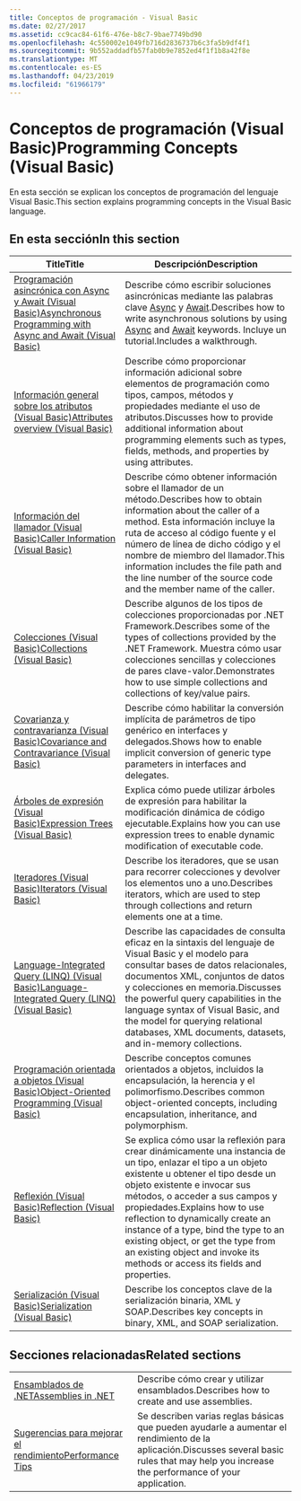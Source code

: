 ```yaml
---
title: Conceptos de programación - Visual Basic
ms.date: 02/27/2017
ms.assetid: cc9cac84-61f6-476e-b8c7-9bae7749bd90
ms.openlocfilehash: 4c550002e1049fb716d2836737b6c3fa5b9df4f1
ms.sourcegitcommit: 9b552addadfb57fab0b9e7852ed4f1f1b8a42f8e
ms.translationtype: MT
ms.contentlocale: es-ES
ms.lasthandoff: 04/23/2019
ms.locfileid: "61966179"
---
```

# <a name="programming-concepts-visual-basic"></a><span data-ttu-id="d1206-102">Conceptos de programación (Visual Basic)</span><span class="sxs-lookup"><span data-stu-id="d1206-102">Programming Concepts (Visual Basic)</span></span>

<span data-ttu-id="d1206-103">En esta sección se explican los conceptos de programación del lenguaje Visual Basic.</span><span class="sxs-lookup"><span data-stu-id="d1206-103">This section explains programming concepts in the Visual Basic language.</span></span>

## <a name="in-this-section"></a><span data-ttu-id="d1206-104">En esta sección</span><span class="sxs-lookup"><span data-stu-id="d1206-104">In this section</span></span>

|<span data-ttu-id="d1206-105">Title</span><span class="sxs-lookup"><span data-stu-id="d1206-105">Title</span></span>|<span data-ttu-id="d1206-106">Descripción</span><span class="sxs-lookup"><span data-stu-id="d1206-106">Description</span></span>|
|-----------|-----------------|
|[<span data-ttu-id="d1206-107">Programación asincrónica con Async y Await (Visual Basic)</span><span class="sxs-lookup"><span data-stu-id="d1206-107">Asynchronous Programming with Async and Await (Visual Basic)</span></span>](../../../visual-basic/programming-guide/concepts/async/index.md)|<span data-ttu-id="d1206-108">Describe cómo escribir soluciones asincrónicas mediante las palabras clave [Async](../../../visual-basic/language-reference/modifiers/async.md) y [Await](../../../visual-basic/language-reference/operators/await-operator.md).</span><span class="sxs-lookup"><span data-stu-id="d1206-108">Describes how to write asynchronous solutions by using [Async](../../../visual-basic/language-reference/modifiers/async.md) and [Await](../../../visual-basic/language-reference/operators/await-operator.md) keywords.</span></span> <span data-ttu-id="d1206-109">Incluye un tutorial.</span><span class="sxs-lookup"><span data-stu-id="d1206-109">Includes a walkthrough.</span></span>|
|[<span data-ttu-id="d1206-110">Información general sobre los atributos (Visual Basic)</span><span class="sxs-lookup"><span data-stu-id="d1206-110">Attributes overview (Visual Basic)</span></span>](../../../visual-basic/programming-guide/concepts/attributes/index.md)|<span data-ttu-id="d1206-111">Describe cómo proporcionar información adicional sobre elementos de programación como tipos, campos, métodos y propiedades mediante el uso de atributos.</span><span class="sxs-lookup"><span data-stu-id="d1206-111">Discusses how to provide additional information about programming elements such as types, fields, methods, and properties by using attributes.</span></span>|
|[<span data-ttu-id="d1206-112">Información del llamador (Visual Basic)</span><span class="sxs-lookup"><span data-stu-id="d1206-112">Caller Information (Visual Basic)</span></span>](../../../visual-basic/programming-guide/concepts/caller-information.md)|<span data-ttu-id="d1206-113">Describe cómo obtener información sobre el llamador de un método.</span><span class="sxs-lookup"><span data-stu-id="d1206-113">Describes how to obtain information about the caller of a method.</span></span> <span data-ttu-id="d1206-114">Esta información incluye la ruta de acceso al código fuente y el número de línea de dicho código y el nombre de miembro del llamador.</span><span class="sxs-lookup"><span data-stu-id="d1206-114">This information includes the file path and the line number of the source code and the member name of the caller.</span></span>|
|[<span data-ttu-id="d1206-115">Colecciones (Visual Basic)</span><span class="sxs-lookup"><span data-stu-id="d1206-115">Collections (Visual Basic)</span></span>](../../../visual-basic/programming-guide/concepts/collections.md)|<span data-ttu-id="d1206-116">Describe algunos de los tipos de colecciones proporcionadas por .NET Framework.</span><span class="sxs-lookup"><span data-stu-id="d1206-116">Describes some of the types of collections provided by the .NET Framework.</span></span> <span data-ttu-id="d1206-117">Muestra cómo usar colecciones sencillas y colecciones de pares clave-valor.</span><span class="sxs-lookup"><span data-stu-id="d1206-117">Demonstrates how to use simple collections and collections of key/value pairs.</span></span>|
|[<span data-ttu-id="d1206-118">Covarianza y contravarianza (Visual Basic)</span><span class="sxs-lookup"><span data-stu-id="d1206-118">Covariance and Contravariance (Visual Basic)</span></span>](../../../visual-basic/programming-guide/concepts/covariance-contravariance/index.md)|<span data-ttu-id="d1206-119">Describe cómo habilitar la conversión implícita de parámetros de tipo genérico en interfaces y delegados.</span><span class="sxs-lookup"><span data-stu-id="d1206-119">Shows how to enable implicit conversion of generic type parameters in interfaces and delegates.</span></span>|
|[<span data-ttu-id="d1206-120">Árboles de expresión (Visual Basic)</span><span class="sxs-lookup"><span data-stu-id="d1206-120">Expression Trees (Visual Basic)</span></span>](../../../visual-basic/programming-guide/concepts/expression-trees/index.md)|<span data-ttu-id="d1206-121">Explica cómo puede utilizar árboles de expresión para habilitar la modificación dinámica de código ejecutable.</span><span class="sxs-lookup"><span data-stu-id="d1206-121">Explains how you can use expression trees to enable dynamic modification of executable code.</span></span>|
|[<span data-ttu-id="d1206-122">Iteradores (Visual Basic)</span><span class="sxs-lookup"><span data-stu-id="d1206-122">Iterators (Visual Basic)</span></span>](../../../visual-basic/programming-guide/concepts/iterators.md)|<span data-ttu-id="d1206-123">Describe los iteradores, que se usan para recorrer colecciones y devolver los elementos uno a uno.</span><span class="sxs-lookup"><span data-stu-id="d1206-123">Describes iterators, which are used to step through collections and return elements one at a time.</span></span>|
|[<span data-ttu-id="d1206-124">Language-Integrated Query (LINQ) (Visual Basic)</span><span class="sxs-lookup"><span data-stu-id="d1206-124">Language-Integrated Query (LINQ) (Visual Basic)</span></span>](../../../visual-basic/programming-guide/concepts/linq/index.md)|<span data-ttu-id="d1206-125">Describe las capacidades de consulta eficaz en la sintaxis del lenguaje de Visual Basic y el modelo para consultar bases de datos relacionales, documentos XML, conjuntos de datos y colecciones en memoria.</span><span class="sxs-lookup"><span data-stu-id="d1206-125">Discusses the powerful query capabilities in the language syntax of Visual Basic, and the model for querying relational databases, XML documents, datasets, and in-memory collections.</span></span>|
|[<span data-ttu-id="d1206-126">Programación orientada a objetos (Visual Basic)</span><span class="sxs-lookup"><span data-stu-id="d1206-126">Object-Oriented Programming (Visual Basic)</span></span>](../../../visual-basic/programming-guide/concepts/object-oriented-programming.md)|<span data-ttu-id="d1206-127">Describe conceptos comunes orientados a objetos, incluidos la encapsulación, la herencia y el polimorfismo.</span><span class="sxs-lookup"><span data-stu-id="d1206-127">Describes common object-oriented concepts, including encapsulation, inheritance, and polymorphism.</span></span>|
|[<span data-ttu-id="d1206-128">Reflexión (Visual Basic)</span><span class="sxs-lookup"><span data-stu-id="d1206-128">Reflection (Visual Basic)</span></span>](../../../visual-basic/programming-guide/concepts/reflection.md)|<span data-ttu-id="d1206-129">Se explica cómo usar la reflexión para crear dinámicamente una instancia de un tipo, enlazar el tipo a un objeto existente u obtener el tipo desde un objeto existente e invocar sus métodos, o acceder a sus campos y propiedades.</span><span class="sxs-lookup"><span data-stu-id="d1206-129">Explains how to use reflection to dynamically create an instance of a type, bind the type to an existing object, or get the type from an existing object and invoke its methods or access its fields and properties.</span></span>|
|[<span data-ttu-id="d1206-130">Serialización (Visual Basic)</span><span class="sxs-lookup"><span data-stu-id="d1206-130">Serialization (Visual Basic)</span></span>](../../../visual-basic/programming-guide/concepts/serialization/index.md)|<span data-ttu-id="d1206-131">Describe los conceptos clave de la serialización binaria, XML y SOAP.</span><span class="sxs-lookup"><span data-stu-id="d1206-131">Describes key concepts in binary, XML, and SOAP serialization.</span></span>|

## <a name="related-sections"></a><span data-ttu-id="d1206-132">Secciones relacionadas</span><span class="sxs-lookup"><span data-stu-id="d1206-132">Related sections</span></span>

|||
|---|---|
|[<span data-ttu-id="d1206-133">Ensamblados de .NET</span><span class="sxs-lookup"><span data-stu-id="d1206-133">Assemblies in .NET</span></span>](../../../standard/assembly/index.md)|<span data-ttu-id="d1206-134">Describe cómo crear y utilizar ensamblados.</span><span class="sxs-lookup"><span data-stu-id="d1206-134">Describes how to create and use assemblies.</span></span>|
|[<span data-ttu-id="d1206-135">Sugerencias para mejorar el rendimiento</span><span class="sxs-lookup"><span data-stu-id="d1206-135">Performance Tips</span></span>](../../../framework/performance/performance-tips.md) | <span data-ttu-id="d1206-136">Se describen varias reglas básicas que pueden ayudarle a aumentar el rendimiento de la aplicación.</span><span class="sxs-lookup"><span data-stu-id="d1206-136">Discusses several basic rules that may help you increase the performance of your application.</span></span>|
